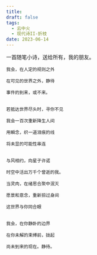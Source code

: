 ```yaml
---
title: 
draft: false
tags:
  - 云中火
  - 现代诗II-折枝
date: 2023-06-14
---
```

一首随笔小诗，送给所有，我的朋友。

	我会，在人定的规则之外
	
	在可见的世界之外，静待
	
	事件的到来，或不来。
	
	
	若抵达世界尽头时，寻你不见
	
	我会一百次重新降生人间
	
	用瞬念，织一道泪痕的线
	
	将未显的可能性串连
	
	
	与风相约，向星子许诺
	
	时空中活出万千个曾逝的我。
	
	当灵肉，在绪思合聚中泯灭
	
	愿景和意念，重新掠过身间
	
	这世界与你同合眼
	
	
	我会，在你静卧的边界
	
	在你未解的束缚前，拢起
	
	尚未到来的现在。静待。
	
